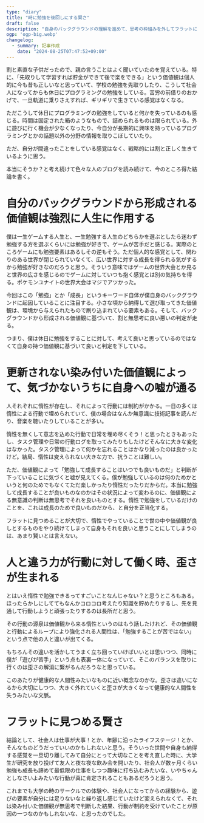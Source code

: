 ```yaml
---
type: "diary"
title: "時に勉強を後回しにする賢さ"
draft: false
description: "自身のバックグラウンドの理解を進めて、思考の枠組みを外してフラットにする"
ogp: 'ogp-big.webp'
changelog:
  - summary: 記事作成
    date: "2024-08-25T07:47:52+09:00"
---
```


<!-- titleは自動で入る -->
割と素直な子供だったので、親の言うことはよく聞いていたのを覚えている。特に、「先取りして学習すれば貯金ができて後で楽をできる」という価値観は個人的に今も昔も正しいなと思っていて、学校の勉強を先取りしたり、こうして社会人になってからも休日にプログラミングの勉強をしている。苦労の前借りのおかげで、一旦軌道に乗りさえすれば、ギリギリで生きている感覚はなくなる。

ただこうして休日にプログラミングの勉強をしていると何かを失っているのも感じる。時間は固定された箱のようなもので、詰められるものは限られている。外に遊びに行く機会が少なくなったり、今自分が長期的に興味を持っているプログラミングとかの話題以外の分野の情報を取りこぼしていたり。

ただ、自分が間違ったことをしている感覚はなく、戦略的には割と正しく生きているように思う。

本当にそうか？と考え続けて色々な人のブログを読み続けて、今のところ得た結論を書く。

# 自分のバックグラウンドから形成される価値観は強烈に人生に作用する

僕は一生ゲームする人生と、一生勉強する人生のどちらかを選ぶとしたら迷わず勉強する方を選ぶくらいには勉強が好きで、ゲームが苦手だと感じる。実際のところゲームにも勉強要素はあるしその逆もそう。ただ個人的な感覚として、関わりのある世界が閉じられていなくて、広い世界に対する成長を得られる気がするから勉強が好きなのだろうと思う。そういう意味ではゲームの世界大会とか見ると世界の広さを感じるのでゲームに対していつも抱く感覚とは別の気持ちを得る。ポケモンユナイトの世界大会はマジでアツかった。

今回はこの「勉強」とか「成長」というキーワード自体が僕自身のバックグラウンドに起因していることに注目する。小さな頃から納得して選び取ってきた価値観は、環境から与えられたもので刷り込まれている要素もある。そして、バックグラウンドから形成される価値観に基づいて、割と無思考に良い悪いの判定が走る。

つまり、僕は休日に勉強をすることに対して、考えて良いと思っているのではなくて自身の持つ価値観に基づいて良いと判定を下している。

# 更新されない染み付いた価値観によって、気づかないうちに自身への嘘が通る

人それぞれに惰性が存在し、それによって行動には制約がかかる。一日の多くは惰性による行動で埋められていて、僕の場合はなんか無意識に技術記事を読んだり、音楽を聴いたりしていることが多い。

惰性を無くして意志を込めた行動で日常を埋め尽くそう！と思ったときもあったし、タスク管理や日常の行動ログを取ってみたりもしたけどそんなに大きな変化はなかった。タスク管理によって何かを忘れることはかなり減ったのは良かったけど。結局、惰性は変えられない大きな力で、抗うことは難しい。

ただ、価値観によって「勉強して成長することはいつでも良いものだ」と判断が下っていることに気づくと嘘が見えてくる。僕が勉強しているのは何のためかというと何のためでもなくてただ楽しかったり惰性だったりだからだ。本当に勉強して成長することが良いものなのかはその状況によって変わるのに、価値観による無意識の判断は無思考でそれを良いものとする。惰性で勉強をしているだけのことを、これは成長のためで良いものだから、と自分を正当化する。

フラットに見つめることが大切で、惰性でやっていることで世の中や価値観が良しとするものをやり続けてしまって自身もそれを良いと思うことにしてしまうのは、あまり賢いとは言えない。

# 人と違う力が行動に対して働く時、歪さが生まれる

とはいえ惰性で勉強できるってすごいことなんじゃない？と思うところもある。ほったらかしにしててもなんかコロコロ考えたり知識を貯めたりするし、先を見通して行動しようと頑張ったりするのは長所だと思う。

その行動の源泉は価値観から来る惰性というのはもう話したけれど、その価値観と行動によるループにより強化される人間性は、「勉強することが苦ではない」という点で他の人と違いが出てくる。

もちろんその違いを活かしてうまく立ち回っていけばいいとは思いつつ、同時に僕が「遊びが苦手」という点も表裏一体になっていて、そこのバランスを取りに行くのは歪さの解消に繋がるんだろうなと思っている。

このあたりが健康的な人間性みたいなものに近い概念なのかな。歪さは違いになるから大切にしつつ、大きく外れていくと歪さが大きくなって健康的な人間性を失うみたいな文脈。

# フラットに見つめる賢さ

結論として、社会人は仕事が大事！とか、年齢に沿ったライフステージ！とか、そんなものどうだっていいのかもしれないと思う。そういった世間や自身も納得する感覚を一旦切り離してみて自分にとって大切なことを考え直した時に、大学生が研究を放り投げて友人と夜な夜な飲み会を開いたり、社会人が数ヶ月くらい勉強も成長も諦めて最低限の仕事をしつつ趣味に打ち込むみたいな、いやちゃんとしなさいよみたいな行動が真に肯定されることもあるだろうと思う。

これまでも大学の時のサークルでの体験や、社会人になってからの経験から、遊びの要素が自分には足りないなと繰り返し感じていたけど変えられなくて、それは染み付いた価値観が無思考で判断した結果、行動が制約を受けていたことが原因の一つなのかもしれないな、と思ったのでした。
